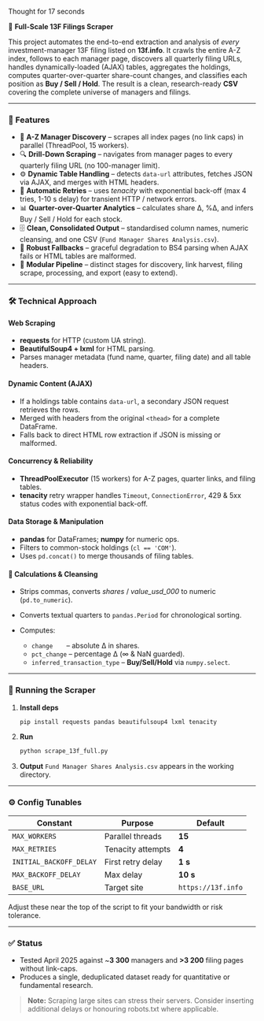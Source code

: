 Thought for 17 seconds


🧾 **Full-Scale 13F Filings Scraper**

This project automates the end-to-end extraction and analysis of *every* investment-manager 13F filing listed on **13f.info**.
It crawls the entire A-Z index, follows to each manager page, discovers all quarterly filing URLs, handles dynamically-loaded (AJAX) tables, aggregates the holdings, computes quarter-over-quarter share-count changes, and classifies each position as **Buy / Sell / Hold**.
The result is a clean, research-ready **CSV** covering the complete universe of managers and filings.

---

### 📌 Features

* 🔗 **A-Z Manager Discovery** – scrapes all index pages (no link caps) in parallel (ThreadPool, 15 workers).
* 🔍 **Drill-Down Scraping** – navigates from manager pages to every quarterly filing URL (no 100-manager limit).
* ⚙️ **Dynamic Table Handling** – detects `data-url` attributes, fetches JSON via AJAX, and merges with HTML headers.
* 🔄 **Automatic Retries** – uses *tenacity* with exponential back-off (max 4 tries, 1-10 s delay) for transient HTTP / network errors.
* 📊 **Quarter-over-Quarter Analytics** – calculates share Δ, %Δ, and infers Buy / Sell / Hold for each stock.
* 🗄️ **Clean, Consolidated Output** – standardised column names, numeric cleansing, and one CSV (`Fund Manager Shares Analysis.csv`).
* 🧪 **Robust Fallbacks** – graceful degradation to BS4 parsing when AJAX fails or HTML tables are malformed.
* 🧩 **Modular Pipeline** – distinct stages for discovery, link harvest, filing scrape, processing, and export (easy to extend).

---

### 🛠️ Technical Approach

#### Web Scraping

* **requests** for HTTP (custom UA string).
* **BeautifulSoup4 + lxml** for HTML parsing.
* Parses manager metadata (fund name, quarter, filing date) and all table headers.

#### Dynamic Content (AJAX)

* If a holdings table contains `data-url`, a secondary JSON request retrieves the rows.
* Merged with headers from the original `<thead>` for a complete DataFrame.
* Falls back to direct HTML row extraction if JSON is missing or malformed.

#### Concurrency & Reliability

* **ThreadPoolExecutor** (15 workers) for A-Z pages, quarter links, and filing tables.
* **tenacity** retry wrapper handles `Timeout`, `ConnectionError`, 429 & 5xx status codes with exponential back-off.

#### Data Storage & Manipulation

* **pandas** for DataFrames; **numpy** for numeric ops.
* Filters to common-stock holdings (`cl == 'COM'`).
* Uses `pd.concat()` to merge thousands of filing tables.

#### 🔢 Calculations & Cleansing

* Strips commas, converts *shares* / *value\_usd\_000* to numeric (`pd.to_numeric`).
* Converts textual quarters to `pandas.Period` for chronological sorting.
* Computes:

  * `change`  – absolute Δ in shares.
  * `pct_change` – percentage Δ (∞ & NaN guarded).
  * `inferred_transaction_type` – **Buy/Sell/Hold** via `numpy.select`.

---

### 🚀 Running the Scraper

1. **Install deps**

   ```bash
   pip install requests pandas beautifulsoup4 lxml tenacity
   ```
2. **Run**

   ```bash
   python scrape_13f_full.py
   ```
3. **Output**
   `Fund Manager Shares Analysis.csv` appears in the working directory.

---

### ⚙️ Config Tunables

| Constant                | Purpose           | Default            |
| ----------------------- | ----------------- | ------------------ |
| `MAX_WORKERS`           | Parallel threads  | **15**             |
| `MAX_RETRIES`           | Tenacity attempts | **4**              |
| `INITIAL_BACKOFF_DELAY` | First retry delay | **1 s**            |
| `MAX_BACKOFF_DELAY`     | Max delay         | **10 s**           |
| `BASE_URL`              | Target site       | `https://13f.info` |

Adjust these near the top of the script to fit your bandwidth or risk tolerance.

---

### ✅ Status

* Tested April 2025 against \~**3 300** managers and **>3 200** filing pages without link-caps.
* Produces a single, deduplicated dataset ready for quantitative or fundamental research.

> **Note:** Scraping large sites can stress their servers. Consider inserting additional delays or honouring robots.txt where applicable.

